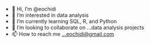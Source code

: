 - 👋 Hi, I’m @eochidi
- 👀 I’m interested in data analysis
- 🌱 I’m currently learning SQL, R, and Python
- 💞️ I’m looking to collaborate on ...data analysis projects
- 📫 How to reach me ...eochidi@gmail.com

<!---
eochidi/eochidi is a ✨ special ✨ repository because its `README.md` (this file) appears on your GitHub profile.
You can click the Preview link to take a look at your changes.
--->
